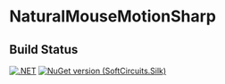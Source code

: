 # NaturalMouseMotionSharp

## Build Status

[![.NET](https://github.com/jpeirson/NaturalMouseMotionSharp/actions/workflows/dotnet.yml/badge.svg)](https://github.com/jpeirson/NaturalMouseMotionSharp/actions/workflows/dotnet.yml)
[![NuGet version (SoftCircuits.Silk)](https://img.shields.io/nuget/v/NaturalMouseMotionSharp.svg?style=flat-square)](https://www.nuget.org/packages/NaturalMouseMotionSharp/)
